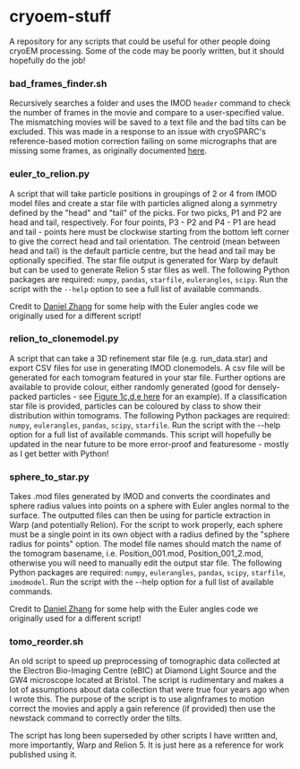 # cryoem-stuff
A repository for any scripts that could be useful for other people doing cryoEM processing. Some of the code may be poorly written, but it should hopefully do the job!

### bad_frames_finder.sh

Recursively searches a folder and uses the IMOD `header` command to check the number of frames in the movie and compare to a user-specified value. The mismatching movies will be saved to a text file and the bad tilts can be excluded. This was made in a response to an issue with cryoSPARC's reference-based motion correction failing on some micrographs that are missing some frames, as originally documented [here](https://discuss.cryosparc.com/t/reference-based-motion-correction-error-all-movies-must-have-the-same-number-of-frames/12740).

### euler_to_relion.py

A script that will take particle positions in groupings of 2 or 4 from IMOD model files and create a star file with particles aligned along a symmetry defined by the "head" and "tail" of the picks. For two picks, P1 and P2 are head and tail, respectively. For four points, P3 - P2 and P4 - P1 are head and tail - points here must be clockwise starting from the bottom left corner to give the correct head and tail orientation. The centroid (mean between head and tail) is the default particle centre, but the head and tail may be optionally specified. The star file output is generated for Warp by default but can be used to generate Relion 5 star files as well.
The following Python packages are required: `numpy`, `pandas`, `starfile`, `eulerangles`, `scipy`. Run the script with the `--help` option to see a full list of available commands.

Credit to [Daniel Zhang](https://github.com/DanGonite57) for some help with the Euler angles code we originally used for a different script!

### relion_to_clonemodel.py

A script that can take a 3D refinement star file (e.g. run_data.star) and export CSV files for use in generating IMOD clonemodels. A csv file will be generated for each tomogram featured in your star file. 
Further options are available to provide colour, either randomly generated (good for densely-packed particles - see [Figure 1c,d,e here](https://www.nature.com/articles/s41564-023-01469-w/figures/1) for an example). If a classification star file is provided, particles can be coloured by class to show their distribution within tomograms.
The following Python packages are required: `numpy`, `eulerangles`, `pandas`, `scipy`, `starfile`. Run the script with the --help option for a full list of available commands.
This script will hopefully be updated in the near future to be more error-proof and featuresome - mostly as I get better with Python!

### sphere_to_star.py

Takes .mod files generated by IMOD and converts the coordinates and sphere radius values into points on a sphere with Euler angles normal to the surface. The outputted files can then be using for particle extraction in Warp (and potentially Relion).
For the script to work properly, each sphere must be a single point in its own object with a radius defined by the "sphere radius for points" option. The model file names should match the name of the tomogram basename, i.e. Position_001.mod, Position_001_2.mod, otherwise you will need to manually edit the output star file.
The following Python packages are required: `numpy`, `eulerangles`, `pandas`, `scipy`, `starfile`, `imodmodel`. Run the script with the --help option for a full list of available commands.

Credit to [Daniel Zhang](https://github.com/DanGonite57) for some help with the Euler angles code we originally used for a different script!
### tomo_reorder.sh

An old script to speed up preprocessing of tomographic data collected at the Electron Bio-Imaging Centre (eBIC) at Diamond Light Source and the GW4 microscope located at Bristol. The script is rudimentary and makes a lot of assumptions about data collection that were true four years ago when I wrote this. The purpose of the script is to use alignframes to motion correct the movies and apply a gain reference (if provided) then use the newstack command to correctly order the tilts.

The script has long been superseded by other scripts I have written and, more importantly, Warp and Relion 5. It is just here as a reference for work published using it.
